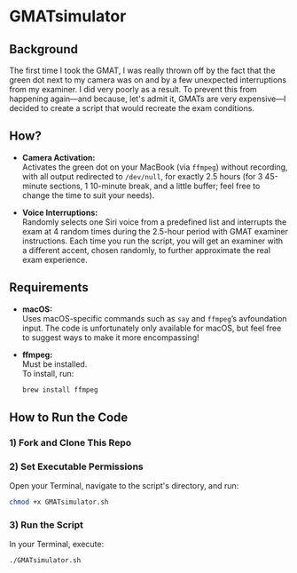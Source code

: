# GMATsimulator

## Background

The first time I took the GMAT, I was really thrown off by the fact that the green dot next to my camera was on and by a few unexpected interruptions from my examiner. I did very poorly as a result. To prevent this from happening again—and because, let's admit it, GMATs are very expensive—I decided to create a script that would recreate the exam conditions.

## How?

- **Camera Activation:**  
  Activates the green dot on your MacBook (via `ffmpeg`) without recording, with all output redirected to `/dev/null`, for exactly 2.5 hours (for 3 45-minute sections, 1 10-minute break, and a little buffer; feel free to change the time to suit your needs).

- **Voice Interruptions:**  
  Randomly selects one Siri voice from a predefined list and interrupts the exam at 4 random times during the 2.5-hour period with GMAT examiner instructions. Each time you run the script, you will get an examiner with a different accent, chosen randomly, to further approximate the real exam experience.

## Requirements

- **macOS:**  
  Uses macOS-specific commands such as `say` and `ffmpeg`’s avfoundation input. The code is unfortunately only available for macOS, but feel free to suggest ways to make it more encompassing!

- **ffmpeg:**  
  Must be installed.  
  To install, run:  
  ```bash
  brew install ffmpeg
  ```

## How to Run the Code

### 1) Fork and Clone This Repo

### 2) Set Executable Permissions
Open your Terminal, navigate to the script's directory, and run:
```bash
chmod +x GMATsimulator.sh
```

### 3) Run the Script
In your Terminal, execute:
```bash
./GMATsimulator.sh
```
